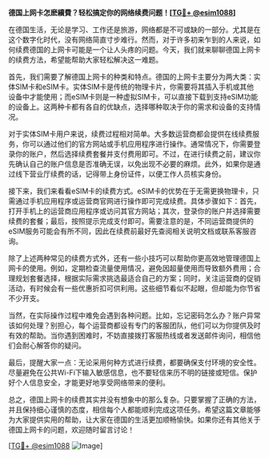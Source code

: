 **德国上网卡怎麽續費？轻松搞定你的网络续费问题！[[TG💪+ @esim1088](https://t.me/s/esim1088)]**

在德国生活，无论是学习、工作还是旅游，网络都是不可或缺的一部分。尤其是在这个数字化时代，没有网络简直寸步难行。然而，对于许多初来乍到的人来说，如何续费德国的上网卡可能是一个让人头疼的问题。今天，我们就来聊聊德国上网卡的续费方法，希望能帮助大家轻松解决这一难题。

首先，我们需要了解德国上网卡的种类和特点。德国的上网卡主要分为两大类：实体SIM卡和eSIM卡。实体SIM卡是传统的物理卡片，你需要将其插入手机或其他设备中才能使用；而eSIM卡则是一种虚拟SIM卡，可以直接下载到支持eSIM功能的设备上。这两种卡都有各自的优缺点，选择哪种取决于你的需求和设备的支持情况。

对于实体SIM卡用户来说，续费过程相对简单。大多数运营商都会提供在线续费服务，你可以通过他们的官方网站或手机应用程序进行操作。通常情况下，你需要登录你的账户，然后选择续费套餐并支付费用即可。不过，在进行续费之前，建议你先确认自己的账户信息是否准确无误，以免出现不必要的麻烦。此外，如果你是通过线下营业厅续费的话，记得带上身份证件，以便工作人员核实身份。

接下来，我们来看看eSIM卡的续费方式。eSIM卡的优势在于无需更换物理卡，只需通过手机应用程序或运营商官网进行操作即可完成续费。具体步骤如下：首先，打开手机上的运营商应用程序或访问其官方网站；其次，登录你的账户并选择需要续费的套餐；最后，按照提示完成支付即可。需要注意的是，不同运营商提供的eSIM服务可能会有所不同，因此在续费前最好先查阅相关说明文档或联系客服咨询。

除了上述两种常见的续费方式外，还有一些小技巧可以帮助你更高效地管理德国上网卡的使用。例如，定期检查流量使用情况，避免因超量使用而导致额外费用；合理规划套餐选择，根据实际需求挑选最适合自己的方案；同时，关注运营商的促销活动，有时候会有一些优惠折扣可供利用。这些细节看似不起眼，但却能为你节省不少开支。

当然，在实际操作过程中难免会遇到各种问题。比如，忘记密码怎么办？账户异常该如何处理？别担心，每个运营商都设有专门的客服团队，他们可以为你提供及时有效的帮助。当你遇到困难时，不妨直接拨打客服热线或者发送邮件询问，相信他们会耐心解答你的疑问。

最后，提醒大家一点：无论采用何种方式进行续费，都要确保支付环境的安全性。尽量避免在公共Wi-Fi下输入敏感信息，也不要轻信来历不明的链接或短信。保护好个人信息安全，才能更好地享受网络带来的便利。

总之，德国上网卡的续费其实并没有想象中的那么复杂。只要掌握了正确的方法，并且保持细心谨慎的态度，相信每个人都能顺利完成这项任务。希望这篇文章能够为大家提供实用的帮助，让大家在德国的生活更加顺畅愉快。如果你还有其他关于德国上网卡的问题，欢迎随时留言讨论！

[[TG💪+ @esim1088](https://t.me/s/esim1088) ![Image](https://i.postimg.cc/4NQfJmqS/Snipaste-2025-05-13-00-14-12.png)]